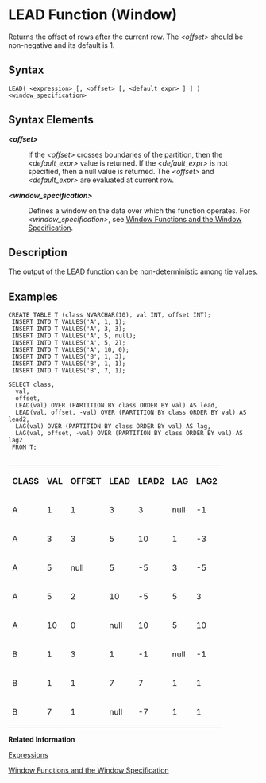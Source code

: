 <!-- loio5932eebb6208406590071eb65c6caa83 -->

# LEAD Function \(Window\)

Returns the offset of rows after the current row. The *<offset\>* should be non-negative and its default is 1.



<a name="loio5932eebb6208406590071eb65c6caa83__sql_function_abs_1sql_function_abs_syntax"/>

## Syntax

```
LEAD( <expression> [, <offset> [, <default_expr> ] ] ) <window_specification>
```



<a name="loio5932eebb6208406590071eb65c6caa83__section_uqj_trk_d1b"/>

## Syntax Elements


<dl>
<dt><b>

*<offset\>*

</b></dt>
<dd>

If the *<offset\>* crosses boundaries of the partition, then the *<default\_expr\>* value is returned. If the *<default\_expr\>* is not specified, then a null value is returned. The *<offset\>* and *<default\_expr\>* are evaluated at current row.



</dd><dt><b>

*<window\_specification\>*

</b></dt>
<dd>

Defines a window on the data over which the function operates. For *<window\_specification\>*, see [Window Functions and the Window Specification](window-functions-and-the-window-specification-20a3533.md).



</dd>
</dl>



<a name="loio5932eebb6208406590071eb65c6caa83__sql_function_abs_1sql_function_abs_description"/>

## Description

The output of the LEAD function can be non-deterministic among tie values.



<a name="loio5932eebb6208406590071eb65c6caa83__sql_function_abs_1sql_function_abs_examples"/>

## Examples

```
CREATE TABLE T (class NVARCHAR(10), val INT, offset INT);
 INSERT INTO T VALUES('A', 1, 1);
 INSERT INTO T VALUES('A', 3, 3);
 INSERT INTO T VALUES('A', 5, null);
 INSERT INTO T VALUES('A', 5, 2);
 INSERT INTO T VALUES('A', 10, 0);
 INSERT INTO T VALUES('B', 1, 3);
 INSERT INTO T VALUES('B', 1, 1);
 INSERT INTO T VALUES('B', 7, 1);

SELECT class, 
  val, 
  offset,
  LEAD(val) OVER (PARTITION BY class ORDER BY val) AS lead,
  LEAD(val, offset, -val) OVER (PARTITION BY class ORDER BY val) AS lead2,
  LAG(val) OVER (PARTITION BY class ORDER BY val) AS lag,
  LAG(val, offset, -val) OVER (PARTITION BY class ORDER BY val) AS lag2
 FROM T;
```

```

```


<table>
<tr>
<th valign="top">

CLASS

</th>
<th valign="top">

VAL

</th>
<th valign="top">

OFFSET

</th>
<th valign="top">

LEAD

</th>
<th valign="top">

LEAD2

</th>
<th valign="top">

LAG

</th>
<th valign="top">

LAG2

</th>
</tr>
<tr>
<td valign="top">

A

</td>
<td valign="top">

1

</td>
<td valign="top">

1

</td>
<td valign="top">

3

</td>
<td valign="top">

3

</td>
<td valign="top">

null

</td>
<td valign="top">

\-1

</td>
</tr>
<tr>
<td valign="top">

A

</td>
<td valign="top">

3

</td>
<td valign="top">

3

</td>
<td valign="top">

5

</td>
<td valign="top">

10

</td>
<td valign="top">

1

</td>
<td valign="top">

\-3

</td>
</tr>
<tr>
<td valign="top">

A

</td>
<td valign="top">

5

</td>
<td valign="top">

null

</td>
<td valign="top">

5

</td>
<td valign="top">

\-5

</td>
<td valign="top">

3

</td>
<td valign="top">

\-5

</td>
</tr>
<tr>
<td valign="top">

A

</td>
<td valign="top">

5

</td>
<td valign="top">

2

</td>
<td valign="top">

10

</td>
<td valign="top">

\-5

</td>
<td valign="top">

5

</td>
<td valign="top">

3

</td>
</tr>
<tr>
<td valign="top">

A

</td>
<td valign="top">

10

</td>
<td valign="top">

0

</td>
<td valign="top">

null

</td>
<td valign="top">

10

</td>
<td valign="top">

5

</td>
<td valign="top">

10

</td>
</tr>
<tr>
<td valign="top">

B

</td>
<td valign="top">

1

</td>
<td valign="top">

3

</td>
<td valign="top">

1

</td>
<td valign="top">

\-1

</td>
<td valign="top">

null

</td>
<td valign="top">

\-1

</td>
</tr>
<tr>
<td valign="top">

B

</td>
<td valign="top">

1

</td>
<td valign="top">

1

</td>
<td valign="top">

7

</td>
<td valign="top">

7

</td>
<td valign="top">

1

</td>
<td valign="top">

1

</td>
</tr>
<tr>
<td valign="top">

B

</td>
<td valign="top">

7

</td>
<td valign="top">

1

</td>
<td valign="top">

null

</td>
<td valign="top">

\-7

</td>
<td valign="top">

1

</td>
<td valign="top">

1

</td>
</tr>
</table>

**Related Information**  


[Expressions](../expressions-20a4389.md "An expression is a clause that can be evaluated to return values.")

[Window Functions and the Window Specification](window-functions-and-the-window-specification-20a3533.md "Window functions allow you to perform analytic operations over a set of input rows.")

